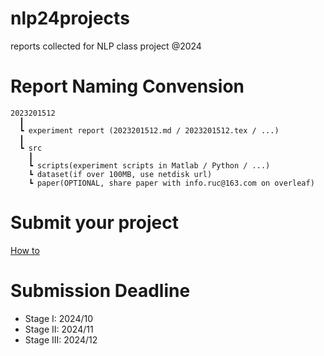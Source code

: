 # nlp24projects

reports collected for NLP class project @2024

# Report Naming Convension
```
2023201512
  ┃
  ┗ experiment report (2023201512.md / 2023201512.tex / ...)
  ┃
  ┗ src
    ┃
    ┗ scripts(experiment scripts in Matlab / Python / ...)
    ┗ dataset(if over 100MB, use netdisk url)
    ┗ paper(OPTIONAL, share paper with info.ruc@163.com on overleaf)  
```

# Submit your project
[How to](./Submission-Howto.md)

# Submission Deadline
- Stage I: 2024/10
- Stage II: 2024/11
- Stage III: 2024/12

